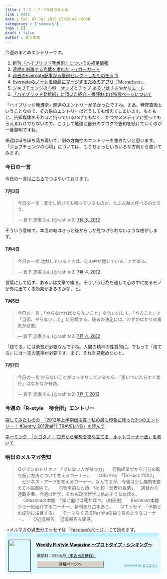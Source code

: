 ```yaml
---
title : 7／2 ~ 7／7今週のまとめ
link : 8442
date : Sat, 07 Jul 2012 22:00:48 +0000
categories : ["summary"]
tags : []
draft : false
author : 倉下忠憲
---
```


今週のまとめエントリーです。

<ol>
<li><a href="https://rashita.net/blog/?p=8370">新刊『ハイブリッド発想術』についての補足情報</a></li>
<li><a href="https://rashita.net/blog/?p=8376">連想を刺激する言葉を束ねたトリガーカード</a></li>
<li><a href="https://rashita.net/blog/?p=8397">過去のEvernote記事から厳選セレクトしたものを６つ</a></li>
<li><a href="https://rashita.net/blog/?p=8408">Evernoteのノートを綺麗にマージするためのアプリ『MergeEver』</a></li>
<li><a href="https://rashita.net/blog/?p=8424">ジョブチェンジの心境　オッズとチップ あるいはささやかなエール</a></li>
<li><a href="https://rashita.net/blog/?p=8436">「ハイブリッド発想術」に頂いた紹介・書評および特設ページについて</a></li>
</ol>

『ハイブリッド発想術』関連のエントリーが多かったですね。まあ、発売直後ということなので、その系のエントリーはどうしても増えてしまいます。もともと、告知媒体をそれほど持っているわけでもなく、かつマスメディアに拾ってもらえるわけでもないので、こうして地道に自分のブログで告知を続けていくのが一番賢明ですね。

来週はぼちぼち落ち着いて、別の方向性のエントリーを書きたいと思います。「ジョブチェンジの心境」については、もうちょっといろいろな方向から書いてみます。

<h3>今日の一言</h3>
今日の一言は<a href="http://twitter.com/rashita2 ">こちら</a>でつぶやいております。

<h4>7月3日</h4>
<blockquote class="twitter-tweet" lang="ja"><p>今日の一言：変化し続けても残っているものが、たぶん軸と呼べるのだろう。</p>&mdash; 倉下 忠憲さん (@rashita2) <a href="https://twitter.com/rashita2/status/219944680455012353" data-datetime="2012-07-03T00:04:32+00:00">7月 3, 2012</a></blockquote>
<script src="//platform.twitter.com/widgets.js" charset="utf-8"></script>
そういう意味で、本当の軸はきっと後からしか見つけられないような樹がします。
<h4>7月4日</h4>
<blockquote class="twitter-tweet" lang="ja"><p>今日の一言:沈黙しているときは、心の弁が閉じていることがある。</p>&mdash; 倉下 忠憲さん (@rashita2) <a href="https://twitter.com/rashita2/status/220389750761193472" data-datetime="2012-07-04T05:33:05+00:00">7月 4, 2012</a></blockquote>
<script src="//platform.twitter.com/widgets.js" charset="utf-8"></script>
言葉にして話す、あるいは文章で綴る。そういう行為を通して心の中にあるモノが外に出てくる効果があるのかな、と。
<h4>7月5日</h4>
<blockquote class="twitter-tweet" lang="ja"><p>今日の一言：「やらなければならないこと」を洗い出して、「やること」と「当面、やらないこと」に分類する。後者の決定には、わずかばかりの勇気が必要。</p>&mdash; 倉下 忠憲さん (@rashita2) <a href="https://twitter.com/rashita2/status/220666195790151681" data-datetime="2012-07-04T23:51:35+00:00">7月 4, 2012</a></blockquote>
<script src="//platform.twitter.com/widgets.js" charset="utf-8"></script>
「捨てる」には勇気が必要なんですね。人間の精神の性質的に。でもって「捨てる」には一定の基準が必要です。まず、それを見極めないと。

<h4>7月7日</h4>
<blockquote class="twitter-tweet" lang="ja"><p>今日の一言:やらないことがはっきりしているなら、「思いついたらすぐ実行」はなかなか有効。</p>&mdash; 倉下 忠憲さん (@rashita2) <a href="https://twitter.com/rashita2/status/221415352649789441" data-datetime="2012-07-07T01:28:28+00:00">7月 7, 2012</a></blockquote>
<script src="//platform.twitter.com/widgets.js" charset="utf-8"></script>

<h3>今週の「R-style　待合所」エントリー</h3>
<a href="http://r-style.posterous.com/20123-3entry2012half-traveling">探してみたものの　「2012年上半期総決算！私の最も印象に残った3つのエントリー！ #3entry_2012half | TRAVELING」を読んで</a>

<a href="http://r-style.posterous.com/143031334">ネーミング　「シゴタノ！ 四方から発想を攻め立てる　ホットコーナー法」を書いて</a>

<h3>明日のメルマガ告知</h3>
<blockquote>
○ジブンのトリセツ　「ブレない人が持つ力」
　行動経済学から自分の取り扱い方法について考えるコーナー。
　
○BizArts　「Dr.Hack #002」
　ビジネス・アーツを考えるコーナー。なんですが、今週は少し趣向を変えて小説風味で。
　
○哲学的なお話　No.10「弱者の救済」
　週替わり連載企画。今週は哲学、それも政治哲学に絡みそうなお話を。
　
○Rashitaの本棚　『知に働けば蔵が建つ』（内田樹）
　Rashitaの本棚から一冊紹介するコーナー。新刊あり古本あり。
　
○エッセイ　「予期せぬ成功に注目する」
　テーマなく送るRashitaの独り言のようなコーナー。
　
○近況報告
　近況報告＆雑感。
</blockquote>
→メルマガの過去分エッセイは「<a href="http://www.facebook.com/home.php#!/rashitaportal">Facebookページ</a>」にて読めます。

<div style="width:500px;margin-bottom:20px;">
<div style="height:13px;background:url(http://img.mag2.com/mag2/common/publ/pub-form/wide_b_left_top.gif) no-repeat left top;"><div style="height:13px;background:url(http://img.mag2.com/mag2/common/publ/pub-form/wide_b_right_top.gif) no-repeat right top;"><div style="margin:0 7px;padding-left:8px; height:13px; color:#fff; background:#c2efff url(http://img.mag2.com/mag2/common/publ/pub-form/wide_b_tit.gif) no-repeat left top; font-size:10px;">メルマガ登録・解除</div></div></div>
<div style="padding:10px 0;background:#dff7ff url(http://img.mag2.com/mag2/common/publ/pub-form/wide_b_bg.gif) repeat-x;font-size:12px;"><a href="http://www.mag2.com/m/0001185133.html" style="border:none;"><img src="http://www.mag2.com/images/MagazineCover/0001185133c.png" width="70" height="100" style="margin:0 10px; position:absolute; border:#000 1px solid;" /></a>
<div style="margin:0 10px 0 92px; position:relative; height:95px;">
<div style="padding:8px 7px; background-color: #ebfaff; font-weight:bold; font-size:14px; line-height:1.2;"><a href="http://www.mag2.com/m/0001185133.html" style="color:#000;">Weekly R-style Magazine ～プロトタイプ・シンキング～ </a></div>
<div style="padding:10px 0 0 10px;">購読料：&yen;330/月<a href="http://www.mag2.com/read/charge.html" style="color:#000;">（申込当月無料）</a></div><div style="margin:10px 0 0 10px; height:20px;position:relative;"><a href="http://www.mag2.com/m/0001185133.html" style="color:#000;text-decoration:none;"><span style="padding:2px 70px;border:#404040 1px solid;border-top-color:#fff;border-left-color:#fff;background-color:#d4d0c8;text-align:center;">詳細ページへ</span></a><span style="position:absolute; right:0; bottom:0; color:#3f8ba5; font-size:10px;">powered by <a href="http://www.mag2.com/" target="_blank" style="color:#3f8ba5;">まぐまぐ！</a></span></div></div>
</div>
<div style="height:4px;background:url(http://img.mag2.com/mag2/common/publ/pub-form/wide_b_left_bot.gif) no-repeat left top;"><div style="background:url(http://img.mag2.com/mag2/common/publ/pub-form/wide_b_right_bot.gif) no-repeat right top;"><div style="margin:0 7px;padding-left:8px; height:4px; background-color:#dff7ff; font-size:1px;">&nbsp;</div></div></div>
</div>
